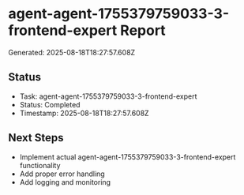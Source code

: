 # agent-agent-1755379759033-3-frontend-expert Report

Generated: 2025-08-18T18:27:57.608Z

## Status
- Task: agent-agent-1755379759033-3-frontend-expert
- Status: Completed
- Timestamp: 2025-08-18T18:27:57.608Z

## Next Steps
- Implement actual agent-agent-1755379759033-3-frontend-expert functionality
- Add proper error handling
- Add logging and monitoring
